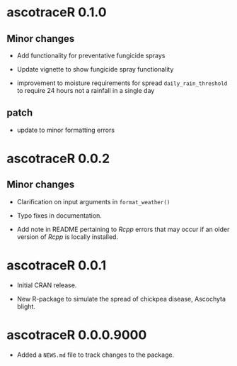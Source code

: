 # ascotraceR 0.1.0
## Minor changes  

* Add functionality for preventative fungicide sprays

* Update vignette to show fungicide spray functionality

* improvement to moisture requirements for spread `daily_rain_threshold` to require
24 hours not a rainfall in a single day

## patch  

* update to minor formatting errors

# ascotraceR 0.0.2
## Minor changes

* Clarification on input arguments in `format_weather()`

* Typo fixes in documentation.

* Add note in README pertaining to _Rcpp_ errors that may occur if an older version of _Rcpp_ is locally installed.

# ascotraceR 0.0.1

* Initial CRAN release.

* New R-package to simulate the spread of chickpea disease, Ascochyta blight.

# ascotraceR 0.0.0.9000

* Added a `NEWS.md` file to track changes to the package.
